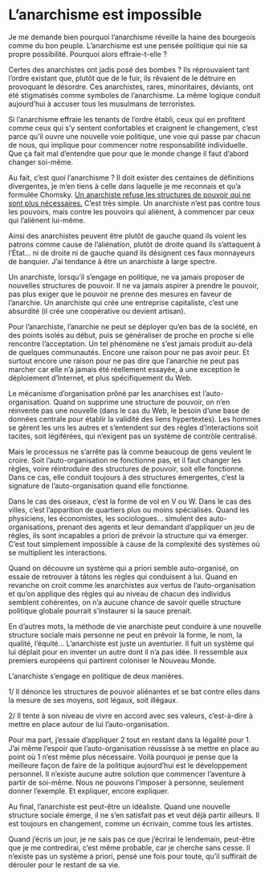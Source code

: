 # L’anarchisme est impossible

Je me demande bien pourquoi l’anarchisme réveille la haine des bourgeois comme du bon peuple. L’anarchisme est une pensée politique qui nie sa propre possibilité. Pourquoi alors effraie-t-elle ?<span id="more-18064"></span>

Certes des anarchistes ont jadis posé des bombes ? Ils réprouvaient tant l’ordre existant que, plutôt que de le fuir, ils rêvaient de le détruire en provoquant le désordre. Ces anarchistes, rares, minoritaires, déviants, ont été stigmatisés comme symboles de l’anarchisme. La même logique conduit aujourd’hui à accuser tous les musulmans de terroristes.

Si l’anarchisme effraie les tenants de l’ordre établi, ceux qui en profitent comme ceux qui s’y sentent confortables et craignent le changement, c’est parce qu’il ouvre une nouvelle voie politique, une voie qui passe par chacun de nous, qui implique pour commencer notre responsabilité individuelle. Que ça fait mal d’entendre que pour que le monde change il faut d’abord changer soi-même.

Au fait, c’est quoi l’anarchisme ? Il doit exister des centaines de définitions divergentes, je m’en tiens à celle dans laquelle je me reconnais et qu’a formulée Chomsky. [Un anarchiste refuse les structures de pouvoir qui ne sont plus nécessaires.](https://tcrouzet.com/2010/02/11/anarchisme-emancipation/) C’est très simple. Un anarchiste n’est pas contre tous les pouvoirs, mais contre les pouvoirs qui aliènent, à commencer par ceux qui l’aliènent lui-même.

Ainsi des anarchistes peuvent être plutôt de gauche quand ils voient les patrons comme cause de l’aliénation, plutôt de droite quand ils s’attaquent à l’État… ni de droite ni de gauche quand ils désignent ces faux monnayeurs de banquier. J’ai tendance à être un anarchiste à large spectre.

Un anarchiste, lorsqu’il s’engage en politique, ne va jamais proposer de nouvelles structures de pouvoir. Il ne va jamais aspirer à prendre le pouvoir, pas plus exiger que le pouvoir ne prenne des mesures en faveur de l’anarchie. Un anarchiste qui crée une entreprise capitaliste, c’est une absurdité (il crée une coopérative ou devient artisan).

Pour l’anarchiste, l’anarchie ne peut se déployer qu’en bas de la société, en des points isolés au début, puis se généraliser de proche en proche si elle rencontre l’acceptation. Un tel phénomène ne s’est jamais produit au-delà de quelques communautés. Encore une raison pour ne pas avoir peur. Et surtout encore une raison pour ne pas dire que l’anarchie ne peut pas marcher car elle n’a jamais été réellement essayée, à une exception le déploiement d’Internet, et plus spécifiquement du Web.

Le mécanisme d’organisation prôné par les anarchises est l’auto-organisation. Quand on supprime une structure de pouvoir, on n’en réinvente pas une nouvelle (dans le cas du Web, le besoin d’une base de données centrale pour établir la validité des liens hypertextes). Les hommes se gèrent les uns les autres et s’entendent sur des règles d’interactions soit tacites, soit légiférées, qui n’exigent pas un système de contrôle centralisé.

Mais le processus ne s’arrête pas là comme beaucoup de gens veulent le croire. Soit l’auto-organisation ne fonctionne pas, et il faut changer les règles, voire réintroduire des structures de pouvoir, soit elle fonctionne. Dans ce cas, elle conduit toujours à des structures émergentes, c’est la signature de l’auto-organisation quand elle fonctionne.

Dans le cas des oiseaux, c’est la forme de vol en V ou W. Dans le cas des villes, c’est l’apparition de quartiers plus ou moins spécialisés. Quand les physiciens, les économistes, les sociologues… simulent des auto-organisations, prenant des agents et leur demandant d’appliquer un jeu de règles, ils sont incapables a priori de prévoir la structure qui va émerger. C’est tout simplement impossible à cause de la complexité des systèmes où se multiplient les interactions.

Quand on découvre un système qui a priori semble auto-organisé, on essaie de retrouver à tâtons les règles qui conduisent à lui. Quand en revanche on croit comme les anarchistes aux vertus de l’auto-organisation et qu’on applique des règles qui au niveau de chacun des individus semblent cohérentes, on n’a aucune chance de savoir quelle structure politique globale pourrait s’instaurer si la sauce prenait.

En d’autres mots, la méthode de vie anarchiste peut conduire à une nouvelle structure sociale mais personne ne peut en prévoir la forme, le nom, la qualité, l’équité… L’anarchiste est juste un aventurier. Il fuit un système qui lui déplait pour en inventer un autre dont il n’a pas idée. Il ressemble aux premiers européens qui partirent coloniser le Nouveau Monde.

L’anarchiste s’engage en politique de deux manières.

1/ Il dénonce les structures de pouvoir aliénantes et se bat contre elles dans la mesure de ses moyens, soit légaux, soit illégaux.

2/ Il tente à son niveau de vivre en accord avec ses valeurs, c’est-à-dire à mettre en place autour de lui l’auto-organisation.

Pour ma part, j’essaie d’appliquer 2 tout en restant dans la légalité pour 1. J’ai même l’espoir que l’auto-organisation réussisse à se mettre en place au point où 1 n’est même plus nécessaire. Voilà pourquoi je pense que la meilleure façon de faire de la politique aujourd’hui est le développement personnel. Il n’existe aucune autre solution que commencer l’aventure à partir de soi-même. Nous ne pouvons l’imposer à personne, seulement donner l’exemple. Et expliquer, encore expliquer.

Au final, l’anarchiste est peut-être un idéaliste. Quand une nouvelle structure sociale émerge, il ne s’en satisfait pas et veut déjà partir ailleurs. Il est toujours en changement, comme un écrivain, comme tous les artistes.

Quand j’écris un jour, je ne sais pas ce que j’écrirai le lendemain, peut-être que je me contredirai, c’est même probable, car je cherche sans cesse. Il n’existe pas un système a priori, pensé une fois pour toute, qu’il suffirait de dérouler pour le restant de sa vie.